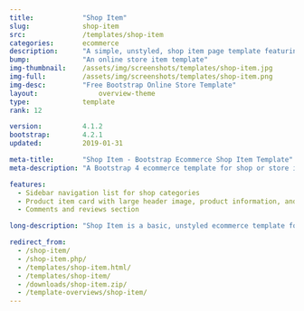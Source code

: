 ```yaml
---
title:            "Shop Item"
slug:             shop-item
src:              /templates/shop-item
categories:       ecommerce
description:      "A simple, unstyled, shop item page template featuring star ratings and a product review section"
bump:             "An online store item template"
img-thumbnail:    /assets/img/screenshots/templates/shop-item.jpg
img-full:         /assets/img/screenshots/templates/shop-item.png
img-desc:         "Free Bootstrap Online Store Template"
layout:		    	  overview-theme
type:             template
rank: 12

version:          4.1.2
bootstrap:        4.2.1
updated:          2019-01-31

meta-title:       "Shop Item - Bootstrap Ecommerce Shop Item Template"
meta-description: "A Bootstrap 4 ecommerce template for shop or store items. All Start Bootstrap templates are free to download and open source."

features:
  - Sidebar navigation list for shop categories
  - Product item card with large header image, product information, and reviews
  - Comments and reviews section

long-description: "Shop Item is a basic, unstyled ecommerce template for Bootstrap ecommerce websites. This template can be used to display a single shop item within an online store."

redirect_from:
  - /shop-item/
  - /shop-item.php/
  - /templates/shop-item.html/
  - /templates/shop-item/
  - /downloads/shop-item.zip/
  - /template-overviews/shop-item/
---
```

